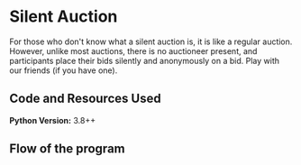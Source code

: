 # Silent Auction
For those who don't know what a silent auction is, it is like a regular auction. However, unlike most auctions, there is no auctioneer present, and participants place their bids silently and anonymously on a bid. Play with our friends (if you have one). 

## Code and Resources Used 
**Python Version:** 3.8++

## Flow of the program
[](https://github.com/aimanraz/silent_auction/blob/main/Blind_flowchart.JPG)
